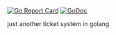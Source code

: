 

[![Go Report Card](https://goreportcard.com/badge/github.com/marc577/Prog_GoProject)](https://goreportcard.com/report/github.com/marc577/Prog_GoProject)
[![GoDoc](https://godoc.org/github.com/marc577/Prog_GoProject?status.svg)](https://godoc.org/github.com/marc577/Prog_GoProject) 


just another ticket system in golang
